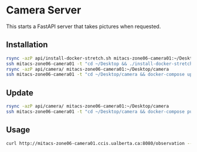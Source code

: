 # Camera Server

This starts a FastAPI server that takes pictures when requested.

## Installation
```bash
rsync -azP api/install-docker-stretch.sh mitacs-zone06-camera01:~/Desktop/
ssh mitacs-zone06-camera01 -t "cd ~/Desktop && ./install-docker-stretch.sh"
rsync -azP api/camera/ mitacs-zone06-camera01:~/Desktop/camera
ssh mitacs-zone06-camera01 -t "cd ~/Desktop/camera && docker-compose up -d"
```

## Update
```bash
rsync -azP api/camera/ mitacs-zone06-camera01:~/Desktop/camera
ssh mitacs-zone06-camera01 -t "cd ~/Desktop/camera && docker-compose pull && docker-compose restart"
```


## Usage
```bash
curl http://mitacs-zone06-camera01.ccis.ualberta.ca:8080/observation --output observation.jpg
```
